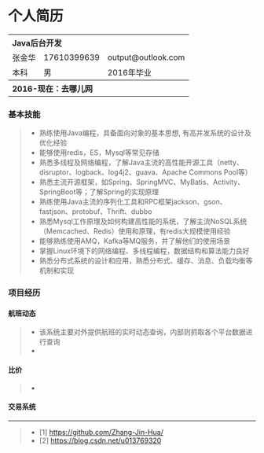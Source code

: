 # 个人简历

<table>
    <tr  align="left">
        <th colspan="3" >Java后台开发</th>
    </tr>
    <td>张金华</td>
        <td>17610399639</td>
       <td>output@outlook.com</td>
    <tr>
    </tr>
    <tr>
        <td>本科</td>
        <td>男</td>
        <td>2016年毕业</td>
    </tr>
         <tr  align="left">
        <th colspan="3">2016-现在：去哪儿网</th>
    </tr>
</table>


### 基本技能

> * 熟练使用Java编程，具备面向对象的基本思想, 有高并发系统的设计及优化经验
> * 能够使用redis，ES，Mysql等常见存储
> * 熟悉多线程及网络编程，了解Java主流的高性能开源工具（netty、disruptor、logback、log4j2、guava、Apache Commons Pool等）
> * 熟悉主流开源框架，如Spring、SpringMVC、MyBatis、Activity、SpringBoot等；了解Spring的实现原理
> * 熟练使用Java主流的序列化工具和RPC框架jackson、gson、fastjson、protobuf、Thrift、dubbo
> * 熟悉Mysql工作原理及如何构建高性能的系统，了解主流NoSQL系统（Memcached、Redis）使用和原理，有redis大规模使用经验
> * 能够熟练使用AMQ，Kafka等MQ服务，并了解他们的使用场景
> * 掌握Linux环境下的网络编程、多线程编程，数据结构和算法能力良好
> * 熟悉分布式系统的设计和应用，熟悉分布式、缓存、消息、负载均衡等机制和实现


### 项目经历

#### 航班动态
> * 该系统主要对外提供航班的实时动态查询，内部则抓取各个平台数据进行查询
> * 

#### 比价
> * 

#### 交易系统
> 

---
>* [1] https://github.com/Zhang-Jin-Hua/
>* [2] https://blog.csdn.net/u013769320
